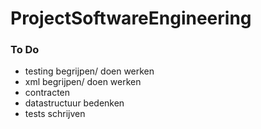 # ProjectSoftwareEngineering
### To Do
 - testing begrijpen/ doen werken
 - xml begrijpen/ doen werken
 - contracten 
 - datastructuur bedenken
 - tests schrijven
